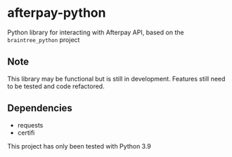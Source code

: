 # afterpay-python
Python library for interacting with Afterpay API, based on the `braintree_python` project

## Note
This library may be functional but is still in development. Features still need to be tested
and code refactored.

## Dependencies
* requests
* certifi

This project has only been tested with Python 3.9
